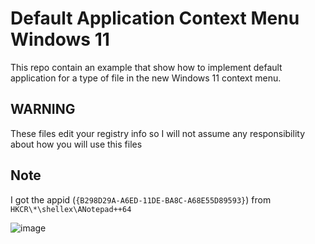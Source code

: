 # Default Application Context Menu Windows 11

This repo contain an example that show how to implement default application for a type of file in the new Windows 11 context menu.

## WARNING

These files edit your registry info so I will not assume any responsibility about how you will use this files

## Note
I got the appid (`{B298D29A-A6ED-11DE-BA8C-A68E55D89593}`) from `HKCR\*\shellex\ANotepad++64`

![image](https://user-images.githubusercontent.com/50410305/139540450-b98a633b-41c5-4aa4-b0af-dbbede346604.png)

